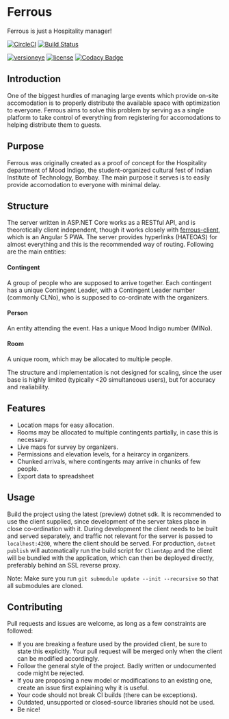 # Ferrous
Ferrous is just a Hospitality manager!

[![CircleCI](https://circleci.com/gh/pulsejet/ferrous.svg?style=shield&circle-token=f96a250457ddb62753a7df5c7c65415a21c2545d)](https://circleci.com/gh/pulsejet/ferrous)
[![Build Status](https://travis-ci.com/pulsejet/ferrous.svg?token=BsU3eVxjdePqSu3v4M8V&branch=master)](https://travis-ci.com/pulsejet/ferrous)

[![versioneye](https://www.versioneye.com/user/projects/5ab6a94e0fb24f44b0618e81/badge.svg)](https://www.versioneye.com/user/projects/5ab6a94e0fb24f44b0618e81)
[![license](https://img.shields.io/github/license/pulsejet/ferrous.svg)](https://github.com/pulsejet/ferrous/blob/master/LICENSE)
[![Codacy Badge](https://api.codacy.com/project/badge/Grade/e04fef2b47524279a6b73642bb758ced)](https://www.codacy.com/app/pulsejet/ferrous?utm_source=github.com&amp;utm_medium=referral&amp;utm_content=pulsejet/ferrous&amp;utm_campaign=Badge_Grade)

## Introduction
One of the biggest hurdles of managing large events which provide on-site accomodation is to properly distribute the available space with optimization to everyone. Ferrous aims to solve this problem by serving as a single platform to take control of everything from registering for accomodations to helping distribute them to guests.

## Purpose
Ferrous was originally created as a proof of concept for the Hospitality department of Mood Indigo, the student-organized cultural fest of Indian Institute of Technology, Bombay. The main purpose it serves is to easily provide accomodation to everyone with minimal delay.

## Structure
The server written in ASP.NET Core works as a RESTful API, and is theorotically client independent, though it works closely with [ferrous-client](https://github.com/pulsejet/ferrous-client), which is an Angular 5 PWA. The server provides hyperlinks (HATEOAS) for almost everything and this is the recommended way of routing. Following are the main entities:

#### Contingent
A group of people who are supposed to arrive together. Each contingent has a unique Contingent Leader, with a Contingent Leader number (commonly CLNo), who is supposed to co-ordinate with the organizers.
#### Person
An entity attending the event. Has a unique Mood Indigo number (MINo).
#### Room
A unique room, which may be allocated to multiple people.

The structure and implementation is not designed for scaling, since the user base is highly limited (typically <20 simultaneous users), but for accuracy and realiability.

## Features
* Location maps for easy allocation.
* Rooms may be allocated to multiple contingents partially, in case this is necessary.
* Live maps for survey by organizers.
* Permissions and elevation levels, for a heirarcy in organizers.
* Chunked arrivals, where contingents may arrive in chunks of few people.
* Export data to spreadsheet

## Usage
Build the project using the latest (preview) dotnet sdk. It is recommended to use the client supplied, since development of the server takes place in close co-ordination with it. During development the client needs to be built and served separately, and traffic not relevant for the server is passed to `localhost:4200`, where the client should be served. For production, `dotnet publish` will automatically run the build script for `ClientApp` and the client will be bundled with the application, which can then be deployed directly, preferably behind an SSL reverse proxy.

Note: Make sure you run `git submodule update --init --recursive` so that all submodules are cloned.

## Contributing
Pull requests and issues are welcome, as long as a few constraints are followed:
* If you are breaking a feature used by the provided client, be sure to state this explicitly. Your pull request will be merged only when the client can be modified accordingly.
* Follow the general style of the project. Badly written or undocumented code might be rejected.
* If you are proposing a new model or modifications to an existing one, create an issue first explaining why it is useful.
* Your code should not break CI builds (there can be exceptions).
* Outdated, unsupported or closed-source libraries should not be used.
* Be nice!
